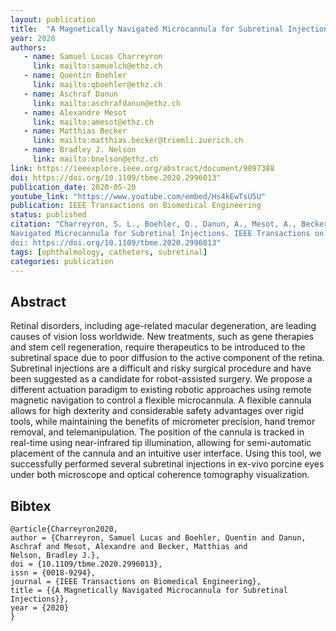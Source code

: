 ```yaml
---
layout: publication
title:  "A Magnetically Navigated Microcannula for Subretinal Injections"
year: 2020
authors: 
   - name: Samuel Lucas Charreyron
     link: mailto:samuelch@ethz.ch
   - name: Quentin Boehler
     link: mailto:qboehler@ethz.ch
   - name: Aschraf Danun
     link: mailto:aschrafdanun@ethz.ch
   - name: Alexandre Mesot
     link: mailto:amesot@ethz.ch
   - name: Matthias Becker
     link: mailto:matthias.becker@triemli.zuerich.ch
   - name: Bradley J. Nelson
     link: mailto:bnelson@ethz.ch
link: https://ieeexplore.ieee.org/abstract/document/9097388
doi: https://doi.org/10.1109/tbme.2020.2996013" 
publication_date: 2020-05-20
youtube_link: "https://www.youtube.com/embed/Hs4kEwTsU5U"
publication: IEEE Transactions on Biomedical Engineering
status: published
citation: "Charreyron, S. L., Boehler, Q., Danun, A., Mesot, A., Becker, M., & Nelson, B. J. (2020). A Magnetically
Navigated Microcannula for Subretinal Injections. IEEE Transactions on Biomedical Engineering.
doi: https://doi.org/10.1109/tbme.2020.2996013"
tags: [ophthalmology, catheters, subretinal]
categories: publication
---
```


## Abstract ##
Retinal disorders, including age-related macular degeneration, are leading causes of vision loss worldwide. New
treatments, such as gene therapies and stem cell regeneration, require therapeutics to be introduced to the subretinal
space due to poor diffusion to the active component of the retina. Subretinal injections are a difficult and risky
surgical procedure and have been suggested as a candidate for robot-assisted surgery. We propose a different actuation
paradigm to existing robotic approaches using remote magnetic navigation to control a flexible microcannula. A flexible
cannula allows for high dexterity and considerable safety advantages over rigid tools, while maintaining the benefits of
micrometer precision, hand tremor removal, and telemanipulation. The position of the cannula is tracked in real-time
using near-infrared tip illumination, allowing for semi-automatic placement of the cannula and an intuitive user
interface. Using this tool, we successfully performed several subretinal injections in ex-vivo porcine eyes under both
microscope and optical coherence tomography visualization.

## Bibtex ##
~~~
@article{Charreyron2020,
author = {Charreyron, Samuel Lucas and Boehler, Quentin and Danun, Aschraf and Mesot, Alexandre and Becker, Matthias and
Nelson, Bradley J.},
doi = {10.1109/tbme.2020.2996013},
issn = {0018-9294},
journal = {IEEE Transactions on Biomedical Engineering},
title = {{A Magnetically Navigated Microcannula for Subretinal Injections}},
year = {2020}
}
~~~

